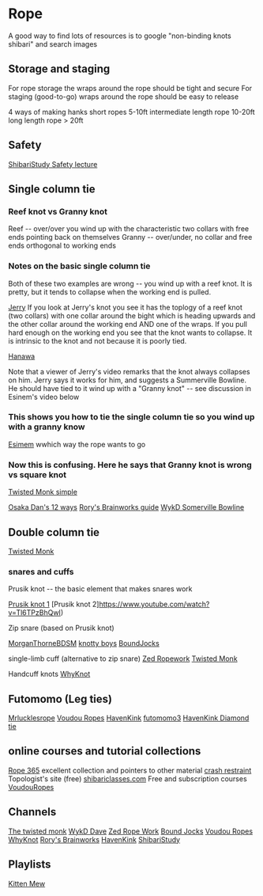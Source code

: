 # Rope

A good way to find lots of resources is to google "non-binding knots shibari" and search images

## Storage and staging

For rope storage the wraps around the rope should be tight and secure
For staging (good-to-go) wraps around the rope should be easy to release

4 ways of making hanks
short ropes 5-10ft
intermediate length rope 10-20ft
long length rope > 20ft


## Safety
[ShibariStudy Safety lecture](https://www.youtube.com/watch?v=xu3QjwaLoVA)

## Single column tie

### Reef knot vs Granny knot
 Reef -- over/over you wind up with the characteristic two collars with free ends pointing back on themselves
 Granny -- over/under, no collar and free ends orthogonal to working ends

### Notes on the basic single column tie

Both of these two examples are wrong -- you wind up with a reef knot. It is pretty, but it tends to collapse when the working end is pulled.

[Jerry](https://www.youtube.com/watch?v=T0Y_JYJ6p-8)
If you look at Jerry's knot you see it has the toplogy of a reef knot (two collars) with one collar around the bight which is heading upwards and the other collar around the working end AND one of the wraps. If you pull hard enough on the working end you see that the knot wants to collapse. It is intrinsic to the knot and not because it is poorly tied.

[Hanawa](https://www.youtube.com/watch?v=4GTfPKRYvhc)

Note that a viewer of Jerry's video remarks that the knot always collapses on him. Jerry says it works for him, and suggests a Summerville Bowline. He should have tied to it wind up with a "Granny knot" -- see discussion in Esinem's video below

### This shows you how to tie the single column tie so you wind up with a granny know
[Esimem](https://www.youtube.com/watch?v=XB4pOHGO3wI)
wwhich way the rope wants to go


### Now this is confusing. Here he says that Granny knot is wrong vs square knot
[Twisted Monk simple](https://www.youtube.com/watch?v=UhzIQCoLjDc&t=4s)


[Osaka Dan's 12 ways](https://www.youtube.com/watch?v=g6KSUBSAba4)
[Rory's Brainworks guide](https://www.youtube.com/watch?v=QjadK1Lwvls)
[WykD Somerville Bowline](https://www.youtube.com/watch?v=qliQibxyPqc)





## Double column tie
[Twisted Monk](https://www.youtube.com/watch?v=OKKMTHiI-tw)

### snares and cuffs

Prusik knot -- the basic element that makes snares work

[Prusik knot 1](https://www.youtube.com/watch?v=6mwmlprswFI)
[Prusik knot 2]https://www.youtube.com/watch?v=Tl6TPzBhQwI)

Zip snare (based on Prusik knot)

[MorganThorneBDSM](https://www.youtube.com/watch?v=PZVDRGwS7Vo)
[knotty boys](https://www.youtube.com/watch?v=w7j-VplpCb8)
[BoundJocks](https://www.youtube.com/watch?v=0v2Mc_4lMaQ)

single-limb cuff (alternative to zip snare)
[Zed Ropework](https://www.youtube.com/watch?v=DuJxA1FCbis)
[Twisted Monk](https://www.youtube.com/watch?v=fJzh3z3zHBk&t=4s)

Handcuff knots
[WhyKnot](https://www.youtube.com/watch?v=w8RQFCksxVA)

## Futomomo (Leg ties)

[Mrlucklesrope](https://www.youtube.com/watch?v=sAwWreF7iks)
[Voudou Ropes](https://www.youtube.com/watch?v=HAd5Vro0w44)
[HavenKink](https://youtu.be/hiHHCYcSvQQ)
[futomomo3](https://youtu.be/Wm36Jse6-KI)
[HavenKink Diamond tie](https://www.youtube.com/watch?v=hyHAaVEDbHQ&feature=emb_rel_end)

## online courses and tutorial collections

[Rope 365](https://www.youtube.com/watch?v=qliQibxyPqc) excellent collection and pointers to other material
[crash restraint](http://crash-restraint.com) Topologist's site (free)
[shibariclasses.com](shibariclasses.com) Free and subscription courses
[VoudouRopes]()


## Channels

[The twisted monk](https://www.youtube.com/user/twistedmonkstudios)
[WykD Dave](https://www.youtube.com/channel/UCPPLyRoASQ8EpaDg5J85u0w)
[Zed Rope Work](https://www.youtube.com/channel/UCyzdtjtYq_LteuZ7hqon0ew)
[Bound Jocks](https://www.youtube.com/user/BoundJocks)
[Voudou Ropes](https://www.youtube.com/channel/UC7jBTpPQq3K3-8JZxrkoCzw)
[WhyKnot](https://www.youtube.com/channel/UCJPUVhpTkE9MCH_3e5YavyA)
[Rory's Brainworks](https://www.youtube.com/channel/UCnMdKRxb2RSEScpe9HCszIQ)
[HavenKink](https://www.youtube.com/channel/UC10UZ4d6dRoisEx7h3ay2vQ)
[ShibariStudy](https://www.youtube.com/channel/UCDWDiPAAu10V_6CFcfnv78A)

## Playlists
[Kitten Mew](https://www.youtube.com/watch?v=OJfPg9omvWk&list=PLLf-3kZ7wqHndZ_qjfi7bhaXpNOaAAmC4)
